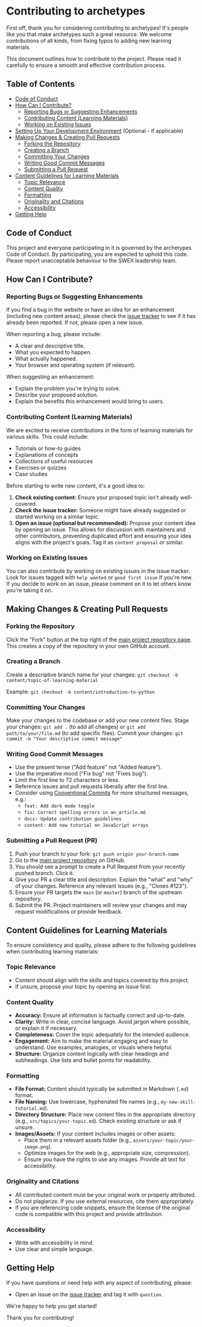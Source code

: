 # Contributing to archetypes

First off, thank you for considering contributing to archetypes!
It's people like you that make archetypes such a great resource.
We welcome contributions of all kinds, from fixing typos to adding new learning materials.

This document outlines how to contribute to the project.
Please read it carefully to ensure a smooth and effective contribution process.

## Table of Contents

* [Code of Conduct](#code-of-conduct)
* [How Can I Contribute?](#how-can-i-contribute)
    * [Reporting Bugs or Suggesting Enhancements](#reporting-bugs-or-suggesting-enhancements)
    * [Contributing Content (Learning Materials)](#contributing-content-learning-materials)
    * [Working on Existing Issues](#working-on-existing-issues)
* [Setting Up Your Development Environment](#setting-up-your-development-environment) (Optional - if applicable)
* [Making Changes & Creating Pull Requests](#making-changes--creating-pull-requests)
    * [Forking the Repository](#forking-the-repository)
    * [Creating a Branch](#creating-a-branch)
    * [Committing Your Changes](#committing-your-changes)
    * [Writing Good Commit Messages](#writing-good-commit-messages)
    * [Submitting a Pull Request](#submitting-a-pull-request)
* [Content Guidelines for Learning Materials](#content-guidelines-for-learning-materials)
    * [Topic Relevance](#topic-relevance)
    * [Content Quality](#content-quality)
    * [Formatting](#formatting)
    * [Originality and Citations](#originality-and-citations)
    * [Accessibility](#accessibility)
* [Getting Help](#getting-help)

## Code of Conduct

This project and everyone participating in it is governed by the archetypes Code of Conduct.
By participating, you are expected to uphold this code.
Please report unacceptable behaviour to the SWEX leadership team.

## How Can I Contribute?

### Reporting Bugs or Suggesting Enhancements

If you find a bug in the website or have an idea for an enhancement (including new content areas), please check the [issue tracker](https://github.com/Zuehlke/archetypes/issues) to see if it has already been reported.
If not, please open a new issue.

When reporting a bug, please include:
* A clear and descriptive title.
* What you expected to happen.
* What actually happened.
* Your browser and operating system (if relevant).

When suggesting an enhancement:
* Explain the problem you're trying to solve.
* Describe your proposed solution.
* Explain the benefits this enhancement would bring to users.

### Contributing Content (Learning Materials)

We are excited to receive contributions in the form of learning materials for various skills. This could include:
* Tutorials or how-to guides
* Explanations of concepts
* Collections of useful resources
* Exercises or quizzes
* Case studies

Before starting to write new content, it's a good idea to:
1.  **Check existing content:** Ensure your proposed topic isn't already well-covered.
2.  **Check the issue tracker:** Someone might have already suggested or started working on a similar topic.
3.  **Open an issue (optional but recommended):** Propose your content idea by opening an issue. 
This allows for discussion with maintainers and other contributors, preventing duplicated effort and ensuring your idea aligns with the project's goals. 
Tag it as `content proposal` or similar.

### Working on Existing Issues

You can also contribute by working on existing issues in the issue tracker.
Look for issues tagged with `help wanted` or `good first issue` if you're new.
If you decide to work on an issue, please comment on it to let others know you're taking it on.

## Making Changes & Creating Pull Requests

### Forking the Repository

Click the "Fork" button at the top right of the [main project repository page](https://github.com/Zuehlke/archetypes).
This creates a copy of the repository in your own GitHub account.

### Creating a Branch

Create a descriptive branch name for your changes:
`git checkout -b content/topic-of-learning-material`

Example: `git checkout -b content/introduction-to-python`

### Committing Your Changes

Make your changes to the codebase or add your new content files.
Stage your changes: `git add .` (to add all changes) or `git add path/to/your/file.md` (to add specific files).
Commit your changes: `git commit -m "Your descriptive commit message"`

### Writing Good Commit Messages

* Use the present tense ("Add feature" not "Added feature").
* Use the imperative mood ("Fix bug" not "Fixes bug").
* Limit the first line to 72 characters or less.
* Reference issues and pull requests liberally after the first line.
* Consider using [Conventional Commits](https://www.conventionalcommits.org/) for more structured messages, e.g.:
    * `feat: Add dark mode toggle`
    * `fix: Correct spelling errors in an_article.md`
    * `docs: Update contribution guidelines`
    * `content: Add new tutorial on JavaScript arrays`

### Submitting a Pull Request (PR)

1.  Push your branch to your fork: `git push origin your-branch-name`
2.  Go to the [main project repository](https://github.com/Zuhlke-Internal/archetypes) on GitHub.
3.  You should see a prompt to create a Pull Request from your recently pushed branch. Click it.
4.  Give your PR a clear title and description. Explain the "what" and "why" of your changes. Reference any relevant issues (e.g., "Closes #123").
5.  Ensure your PR targets the `main` (or `master`) branch of the upstream repository.
6.  Submit the PR. Project maintainers will review your changes and may request modifications or provide feedback.

## Content Guidelines for Learning Materials

To ensure consistency and quality, please adhere to the following guidelines when contributing learning materials:

### Topic Relevance

* Content should align with the skills and topics covered by this project.
* If unsure, propose your topic by opening an issue first.

### Content Quality

* **Accuracy:** Ensure all information is factually correct and up-to-date.
* **Clarity:** Write in clear, concise language. Avoid jargon where possible, or explain it if necessary.
* **Completeness:** Cover the topic adequately for the intended audience.
* **Engagement:** Aim to make the material engaging and easy to understand. Use examples, analogies, or visuals where helpful.
* **Structure:** Organize content logically with clear headings and subheadings. Use lists and bullet points for readability.

### Formatting

* **File Format:** Content should typically be submitted in Markdown (`.md`) format.
* **File Naming:** Use lowercase, hyphenated file names (e.g., `my-new-skill-tutorial.md`).
* **Directory Structure:** Place new content files in the appropriate directory (e.g., `src/topics/your-topic.md`). Check existing structure or ask if unsure.
* **Images/Assets:** If your content includes images or other assets:
    * Place them in a relevant assets folder (e.g., `assets/your-topic/your-image.png`).
    * Optimize images for the web (e.g., appropriate size, compression).
    * Ensure you have the rights to use any images. Provide alt text for accessibility.

### Originality and Citations

* All contributed content must be your original work or properly attributed.
* Do not plagiarize. If you use external resources, cite them appropriately.
* If you are referencing code snippets, ensure the license of the original code is compatible with this project and provide attribution.

### Accessibility

* Write with accessibility in mind.
* Use clear and simple language.

## Getting Help

If you have questions or need help with any aspect of contributing, please:
* Open an issue on the [issue tracker](https://github.com/Zuehlke/archetypes/issues) and tag it with `question`.

We're happy to help you get started!

Thank you for contributing!